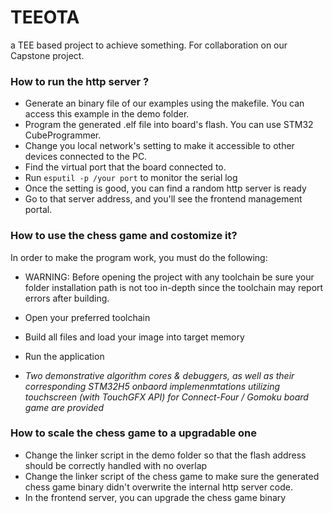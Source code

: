 

# TEEOTA
a TEE based project to achieve something. For collaboration on our Capstone project.


### <b> How to run the http server ?</b>

 - Generate an binary file of our examples using the makefile. You can access this example in the demo folder.
 - Program the generated .elf file into board's flash. You  can use STM32 CubeProgrammer.
 - Change you local network's setting to make it accessible to other devices connected to the PC.
 - Find the virtual port that the board connected to.
 - Run `esputil -p /your port` to monitor the serial log
 - Once the setting is good, you can find a random http server is ready
 - Go to that server address, and you'll see the frontend management portal.

### <b>How to use the chess game and costomize it?</b>

In order to make the program work, you must do the following:

 - WARNING: Before opening the project with any toolchain be sure your folder installation path is not too in-depth since the toolchain may report errors after building.

 - Open your preferred toolchain

 - Build all files and load your image into target memory

 - Run the application
   
 - *Two demonstrative algorithm cores & debuggers, as well as their corresponding STM32H5 onbaord implemenmtations utilizing touchscreen (with TouchGFX API) for Connect-Four / Gomoku board game are provided*

### <b> How to scale the chess game to a upgradable one </b>
 - Change the linker script in the demo folder so that the flash address should be correctly handled with no overlap
 - Change the linker script of the chess game to make sure the generated chess game binary didn't overwrite the internal http server code. 
 - In the frontend server, you can upgrade the chess game binary

